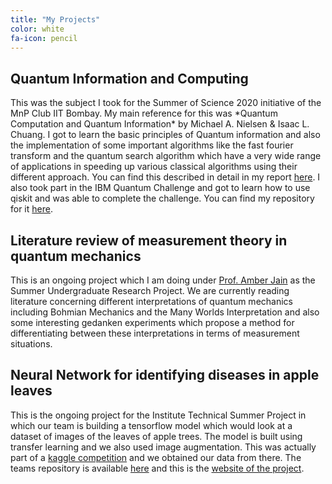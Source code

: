 ```yaml
---
title: "My Projects"
color: white
fa-icon: pencil
---
```


<div class="row">
  
  <div class="col-md-4">
    <h2>Quantum Information and Computing</h2> <p>This was the subject I took for the Summer of Science 2020 initiative of the MnP Club IIT Bombay. My main reference for this was *Quantum Computation and Quantum Information* by Michael A. Nielsen & Isaac L. Chuang. I got to learn the basic principles of Quantum information and also the implementation of some important algorithms like the fast fourier transform and the quantum search algorithm which have a very wide range of applications in speeding up various classical algorithms using their different approach. You can find this described in detail in my report <a href="https://github.com/mahadevans2432/IBM-Quantum-Challenge">here</a>. I also took part in the IBM Quantum Challenge and got to learn how to use qiskit and was able to complete the challenge. You can find my repository for it <a href="https://github.com/mahadevans2432/IBM-Quantum-Challenge">here</a>.
    </p>
  </div>
  
  <div class="col-md-4">
    <h2>Literature review of measurement theory in quantum mechanics</h2> <p>This is an ongoing project which I am doing under <a href="http://ether.chem.iitb.ac.in/people/Faculty/prof/ajain.html">Prof. Amber Jain</a> as the Summer Undergraduate Research Project. We are currently reading literature concerning different interpretations of quantum mechanics including Bohmian Mechanics and the Many Worlds Interpretation and also some interesting gedanken experiments which propose a method for differentiating between these interpretations in terms of measurement situations.
    </p>
  </div>
  
  <div class="col-md-4">
    <h2>Neural Network for identifying diseases in apple leaves</h2> <p>This is the ongoing project for the Institute Technical Summer Project in which our team is building a tensorflow model which would look at a dataset of images of the leaves of apple trees. The model is built using transfer learning and we also used image augmentation. This was actually part of a <a href="https://www.kaggle.com/c/plant-pathology-2020-fgvc7/overview">kaggle competition</a> and we obtained our data from there. The teams repository is available <a href="https://github.com/Leaf-Scrutiny-Department">here</a> and this is the <a href="to be made">website of the project</a>.
    </p>
  </div>

</div>
